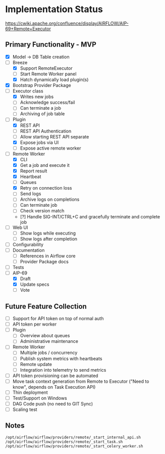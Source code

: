 <!--
 Licensed to the Apache Software Foundation (ASF) under one
 or more contributor license agreements.  See the NOTICE file
 distributed with this work for additional information
 regarding copyright ownership.  The ASF licenses this file
 to you under the Apache License, Version 2.0 (the
 "License"); you may not use this file except in compliance
 with the License.  You may obtain a copy of the License at

   http://www.apache.org/licenses/LICENSE-2.0

 Unless required by applicable law or agreed to in writing,
 software distributed under the License is distributed on an
 "AS IS" BASIS, WITHOUT WARRANTIES OR CONDITIONS OF ANY
 KIND, either express or implied.  See the License for the
 specific language governing permissions and limitations
 under the License.
 -->

# Implementation Status

https://cwiki.apache.org/confluence/display/AIRFLOW/AIP-69+Remote+Executor

## Primary Functionality - MVP

- [x] Model -> DB Table creation
- [ ] Breeze
  - [x] Support RemoteExecutor
  - [ ] Start Remote Worker panel
  - [x] Hatch dynamically load plugin(s)
- [x] Bootstrap Provider Package
- [ ] Executor class
  - [x] Writes new jobs
  - [ ] Acknowledge success/fail
  - [ ] Can terminate a job
  - [ ] Archiving of job table
- [ ] Plugin
  - [x] REST API
  - [ ] REST API Authentication
  - [ ] Allow starting REST API separate
  - [x] Expose jobs via UI
  - [ ] Expose active remote worker
- [ ] Remote Worker
  - [x] CLI
  - [x] Get a job and execute it
  - [x] Report result
  - [x] Heartbeat
  - [ ] Queues
  - [x] Retry on connection loss
  - [ ] Send logs
  - [ ] Archive logs on completions
  - [ ] Can terminate job
  - [ ] Check version match
  - [?] Handle SIG-INT/CTRL+C and gracefully terminate and complete job
- [ ] Web UI
  - [ ] Show logs while executing
  - [ ] Show logs after completion
- [ ] Configurability
- [ ] Documentation
  - [ ] References in Airflow core
  - [ ] Provider Package docs
- [ ] Tests
- [ ] AIP-69
  - [x] Draft
  - [x] Update specs
  - [ ] Vote

## Future Feature Collection

- [ ] Support for API token on top of normal auth
- [ ] API token per worker
- [ ] Plugin
  - [ ] Overview about queues
  - [ ] Administrative maintenance
- [ ] Remote Worker
  - [ ] Multiple jobs / concurrency
  - [ ] Publish system metrics with heartbeats
  - [ ] Remote update
  - [ ] Integration into telemetry to send metrics
- [ ] API token provisioning can be automated
- [ ] Move task context generation from Remote to Executor ("Need to know", depends on Task Execution API)
- [ ] Thin deployment
- [ ] Test/Support on Windows
- [ ] DAG Code push (no need to GIT Sync)
- [ ] Scaling test

## Notes

```
/opt/airflow/airflow/providers/remote/_start_internal_api.sh
/opt/airflow/airflow/providers/remote/_start_task.sh
/opt/airflow/airflow/providers/remote/_start_celery_worker.sh
```
